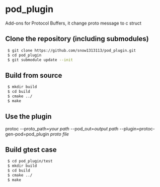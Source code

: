 # pod_plugin
Add-ons for Protocol Buffers, it change proto message to c struct 


## Clone the repository (including submodules)

```sh
 $ git clone https://github.com/snow1313113/pod_plugin.git
 $ cd pod_plugin
 $ git submodule update --init
 ```

## Build from source

```sh
 $ mkdir build
 $ cd build
 $ cmake ../
 $ make
 ```

## Use the plugin

 protoc --proto_path=*your path* --pod_out=*output path* --plugin=protoc-gen-pod=pod_plugin *proto file*

## Build gtest case

```sh
 $ cd pod_plugin/test
 $ mkdir build
 $ cd build
 $ cmake ../
 $ make
 ```

